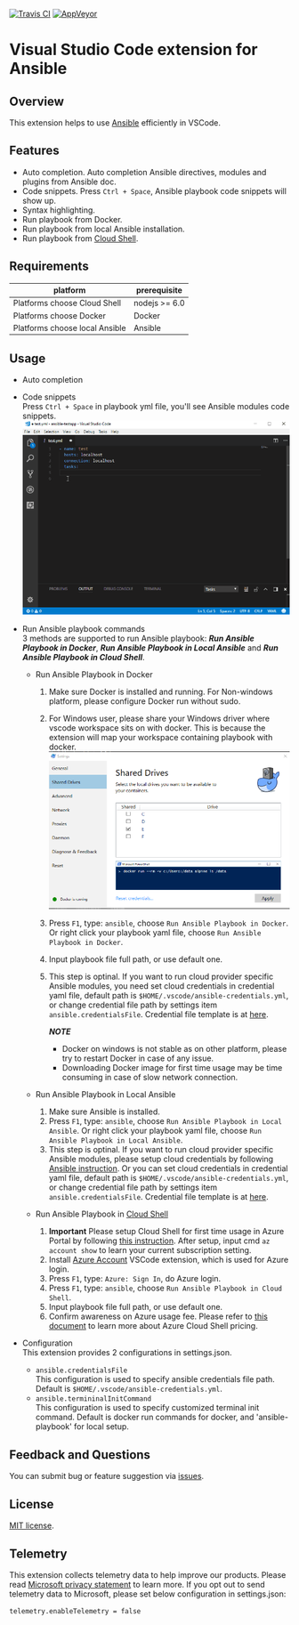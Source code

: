 [![Travis CI](https://travis-ci.org/VSChina/vscode-ansible.svg?branch=master)](https://travis-ci.org/VSChina/vscode-ansible)
[![AppVeyor](https://ci.appveyor.com/api/projects/status/kq11m16pl22k29un?svg=true)](https://ci.appveyor.com/project/yungez/vscode-ansible)

# Visual Studio Code extension for Ansible

## Overview
This extension helps to use [Ansible](https://www.ansible.com/) efficiently in VSCode.

## Features

  - Auto completion. Auto completion Ansible directives, modules and plugins from Ansible doc.
  - Code snippets.  Press `Ctrl + Space`, Ansible playbook code snippets will show up.
  - Syntax highlighting.
  - Run playbook from Docker.
  - Run playbook from local Ansible installation.
  - Run playbook from [Cloud Shell](https://azure.microsoft.com/en-us/features/cloud-shell/). 


## Requirements

|platform|prerequisite|
|--------|-----------|
|Platforms choose Cloud Shell| nodejs >= 6.0 |
|Platforms choose Docker|Docker|
|Platforms choose local Ansible| Ansible |

## Usage
- Auto completion
- Code snippets  
    Press `Ctrl + Space` in playbook yml file, you'll see Ansible modules code snippets.    
    ![auto completion and code snippets](./images/authoring.gif)
    
- Run Ansible playbook commands  
  3 methods are supported to run Ansible playbook: ***Run Ansible Playbook in Docker***, ***Run Ansible Playbook in Local Ansible*** and ***Run Ansible Playbook in Cloud Shell***.
  
  - Run Ansible Playbook in Docker 
    1. Make sure Docker is installed and running. For Non-windows platform, please configure Docker run without sudo.
    1. For Windows user, please share your Windows driver where vscode workspace sits on with docker. This is because the extension will map your workspace containing playbook with docker.   
       ![docker share driver](./images/dockerconfig.png)
    1. Press `F1`, type: `ansible`, choose `Run Ansible Playbook in Docker`. 
       Or right click your playbook yaml file, choose `Run Ansible Playbook in Docker`.
    1. Input playbook file full path, or use default one.
    1. This step is optinal. If you want to run cloud provider specific Ansible modules, you need set cloud credentials in credential yaml file, default path is `$HOME/.vscode/ansible-credentials.yml`, or change credential file path by settings item  `ansible.credentialsFile`. Credential file template is at [here](https://github.com/VSChina/vscode-ansible/blob/master/config/credentials.yml).    
           
       ***NOTE***  
       - Docker on windows is not stable as on other platform, please try to restart Docker in case of any issue.
       - Downloading Docker image for first time usage may be time consuming in case of slow network connection.

  - Run Ansible Playbook in Local Ansible
    1. Make sure Ansible is installed.
    1. Press `F1`, type: `ansible`, choose `Run Ansible Playbook in Local Ansible`. 
       Or right click your playbook yaml file, choose `Run Ansible Playbook in Local Ansible`.
    1. This step is optinal. If you want to run cloud provider specific Ansible modules, please setup cloud credentials by following [Ansible instruction](http://docs.ansible.com/ansible/latest/guides.html). Or you can set cloud credentials in credential yaml file, default path is `$HOME/.vscode/ansible-credentials.yml`, or change credential file path by settings item  `ansible.credentialsFile`. Credential file template is at [here](https://github.com/VSChina/vscode-ansible/blob/master/config/credentials.yml).  


  - Run Ansible Playbook in [Cloud Shell](https://azure.microsoft.com/en-us/features/cloud-shell/) 
    1. **Important** Please setup Cloud Shell for first time usage in Azure Portal by following [this instruction](https://docs.microsoft.com/en-us/azure/cloud-shell/overview). After setup, input cmd `az account show` to learn your current subscription setting.
    1. Install [Azure Account](https://marketplace.visualstudio.com/items?itemName=ms-vscode.azure-account) VSCode extension, which is used for Azure login.
    1. Press `F1`, type: `Azure: Sign In`, do Azure login.
    1. Press `F1`, type: `ansible`, choose `Run Ansible Playbook in Cloud Shell`.
    1. Input playbook file full path, or use default one.
    1. Confirm awareness on Azure usage fee. Please refer to [this document](https://docs.microsoft.com/en-us/azure/cloud-shell/pricing) to learn more about Azure Cloud Shell pricing.
    


- Configuration  
  This extension provides 2 configurations in settings.json.
  - `ansible.credentialsFile`  
    This configuration is used to specify ansible credentials file path. Default is `$HOME/.vscode/ansible-credentials.yml`.
  - `ansible.termininalInitCommand`  
    This configuration is used to specify customized terminal init command. Default is docker run commands for docker, and 'ansible-playbook' for local setup.


## Feedback and Questions
You can submit bug or feature suggestion via [issues](https://github.com/VSChina/vscode-ansible/issues/new).

## License
[MIT license](./LICENSE.md).

## Telemetry
This extension collects telemetry data to help improve our products. Please read [Microsoft privacy statement](https://privacy.microsoft.com/en-us/privacystatement) to learn more. If you opt out to send telemetry data to Microsoft, please set below configuration in settings.json:
```
telemetry.enableTelemetry = false
```








